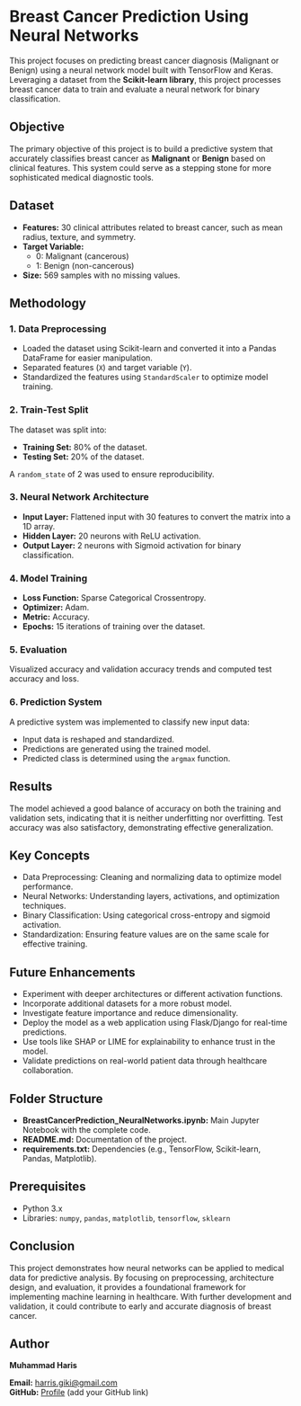 <title>Breast Cancer Prediction Using Neural Networks</title>
<body>
    <h1>Breast Cancer Prediction Using Neural Networks</h1>
    <p>
        This project focuses on predicting breast cancer diagnosis (Malignant or Benign) using a neural network model 
        built with TensorFlow and Keras. Leveraging a dataset from the <strong>Scikit-learn library</strong>, this project 
        processes breast cancer data to train and evaluate a neural network for binary classification.
    </p>
    <h2>Objective</h2>
    <p>
        The primary objective of this project is to build a predictive system that accurately classifies breast cancer as 
        <strong>Malignant</strong> or <strong>Benign</strong> based on clinical features. This system could serve as a stepping stone for 
        more sophisticated medical diagnostic tools.
    </p>
    <h2>Dataset</h2>
    <ul>
        <li><strong>Features:</strong> 30 clinical attributes related to breast cancer, such as mean radius, texture, and symmetry.</li>
        <li><strong>Target Variable:</strong> 
            <ul>
                <li>0: Malignant (cancerous)</li>
                <li>1: Benign (non-cancerous)</li>
            </ul>
        </li>
        <li><strong>Size:</strong> 569 samples with no missing values.</li>
    </ul>
    <h2>Methodology</h2>
    <h3>1. Data Preprocessing</h3>
    <ul>
        <li>Loaded the dataset using Scikit-learn and converted it into a Pandas DataFrame for easier manipulation.</li>
        <li>Separated features (<code>X</code>) and target variable (<code>Y</code>).</li>
        <li>Standardized the features using <code>StandardScaler</code> to optimize model training.</li>
    </ul>
    <h3>2. Train-Test Split</h3>
    <p>The dataset was split into:</p>
    <ul>
        <li><strong>Training Set:</strong> 80% of the dataset.</li>
        <li><strong>Testing Set:</strong> 20% of the dataset.</li>
    </ul>
    <p>A <code>random_state</code> of 2 was used to ensure reproducibility.</p>  
    <h3>3. Neural Network Architecture</h3>
    <ul>
        <li><strong>Input Layer:</strong> Flattened input with 30 features to convert the matrix into a 1D array.</li>
        <li><strong>Hidden Layer:</strong> 20 neurons with ReLU activation.</li>
        <li><strong>Output Layer:</strong> 2 neurons with Sigmoid activation for binary classification.</li>
    </ul>   
    <h3>4. Model Training</h3>
    <ul>
        <li><strong>Loss Function:</strong> Sparse Categorical Crossentropy.</li>
        <li><strong>Optimizer:</strong> Adam.</li>
        <li><strong>Metric:</strong> Accuracy.</li>
        <li><strong>Epochs:</strong> 15 iterations of training over the dataset.</li>
    </ul>
    <h3>5. Evaluation</h3>
    <p>Visualized accuracy and validation accuracy trends and computed test accuracy and loss.</p>  
    <h3>6. Prediction System</h3>
    <p>A predictive system was implemented to classify new input data:</p>
    <ul>
        <li>Input data is reshaped and standardized.</li>
        <li>Predictions are generated using the trained model.</li>
        <li>Predicted class is determined using the <code>argmax</code> function.</li>
    </ul> 
    <h2>Results</h2>
    <p>
        The model achieved a good balance of accuracy on both the training and validation sets, indicating that it is neither 
        underfitting nor overfitting. Test accuracy was also satisfactory, demonstrating effective generalization.
    </p>
    <h2>Key Concepts</h2>
    <ul>
        <li>Data Preprocessing: Cleaning and normalizing data to optimize model performance.</li>
        <li>Neural Networks: Understanding layers, activations, and optimization techniques.</li>
        <li>Binary Classification: Using categorical cross-entropy and sigmoid activation.</li>
        <li>Standardization: Ensuring feature values are on the same scale for effective training.</li>
    </ul>  
    <h2>Future Enhancements</h2>
    <ul>
        <li>Experiment with deeper architectures or different activation functions.</li>
        <li>Incorporate additional datasets for a more robust model.</li>
        <li>Investigate feature importance and reduce dimensionality.</li>
        <li>Deploy the model as a web application using Flask/Django for real-time predictions.</li>
        <li>Use tools like SHAP or LIME for explainability to enhance trust in the model.</li>
        <li>Validate predictions on real-world patient data through healthcare collaboration.</li>
    </ul>
    <h2>Folder Structure</h2>
    <ul>
        <li><strong>BreastCancerPrediction_NeuralNetworks.ipynb:</strong> Main Jupyter Notebook with the complete code.</li>
        <li><strong>README.md:</strong> Documentation of the project.</li>
        <li><strong>requirements.txt:</strong> Dependencies (e.g., TensorFlow, Scikit-learn, Pandas, Matplotlib).</li>
    </ul>
        <h2>Prerequisites</h2>
    <ul>
        <li>Python 3.x</li>
        <li>Libraries: <code>numpy</code>, <code>pandas</code>, <code>matplotlib</code>, <code>tensorflow</code>, <code>sklearn</code></li>
    </ul>
    <h2>Conclusion</h2>
    <p>
        This project demonstrates how neural networks can be applied to medical data for predictive analysis. By focusing on 
        preprocessing, architecture design, and evaluation, it provides a foundational framework for implementing machine 
        learning in healthcare. With further development and validation, it could contribute to early and accurate diagnosis 
        of breast cancer.
    </p>
    <h2>Author</h2>
    <p><strong>Muhammad Haris</strong></p>
    <p>
        <strong>Email:</strong> <a href="mailto:harris.giki@gmail.com">harris.giki@gmail.com</a><br>
        <strong>GitHub:</strong> <a href="https://github.com">Profile</a> (add your GitHub link)
    </p>
</body>
</html>

